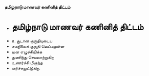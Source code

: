 **தமிழ்நாடு மாணவர் கணினித் திட்டம்**
- # தமிழ்நாடு மாணவர் கணினித் திட்டம்
- a. சூடான குருதியுடைய
- சமநிலைக் குருதி வெப்பமுள்ள
- மன எழுச்சிமிக்க
- துணிந்து செயலாற்றுகிற
- உணர்ச்சி மிகுந்த
- எரிச்சலுட்டுகிற.

